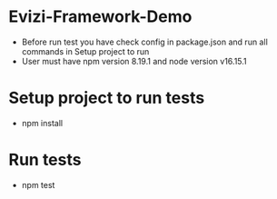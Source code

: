 # Evizi-Framework-Demo

- Before run test you have check config in package.json and run all commands in Setup project to run
- User must have npm version 8.19.1 and node version v16.15.1

# Setup project to run tests

- npm install

# Run tests

- npm test
